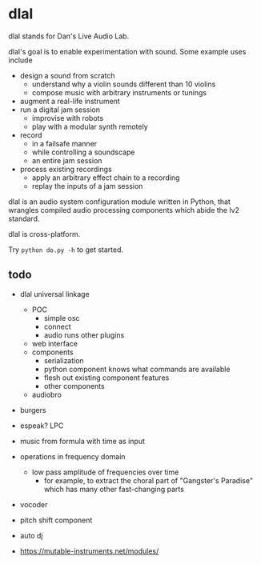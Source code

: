 # dlal
dlal stands for Dan's Live Audio Lab.

dlal's goal is to enable experimentation with sound. Some example uses include
- design a sound from scratch
	- understand why a violin sounds different than 10 violins
	- compose music with arbitrary instruments or tunings
- augment a real-life instrument
- run a digital jam session
	- improvise with robots
	- play with a modular synth remotely
- record
	- in a failsafe manner
	- while controlling a soundscape
	- an entire jam session
- process existing recordings
	- apply an arbitrary effect chain to a recording
	- replay the inputs of a jam session

dlal is an audio system configuration module written in Python, that wrangles compiled audio processing components which abide the lv2 standard.

dlal is cross-platform.

Try `python do.py -h` to get started.

## todo
- dlal universal linkage
	- POC
		- simple osc
		- connect
		- audio runs other plugins
	- web interface
	- components
		- serialization
		- python component knows what commands are available
		- flesh out existing component features
		- other components
	- audiobro

- burgers

- espeak? LPC

- music from formula with time as input

- operations in frequency domain
	- low pass amplitude of frequencies over time
		- for example, to extract the choral part of "Gangster's Paradise" which has many other fast-changing parts

- vocoder
- pitch shift component
- auto dj
- https://mutable-instruments.net/modules/
